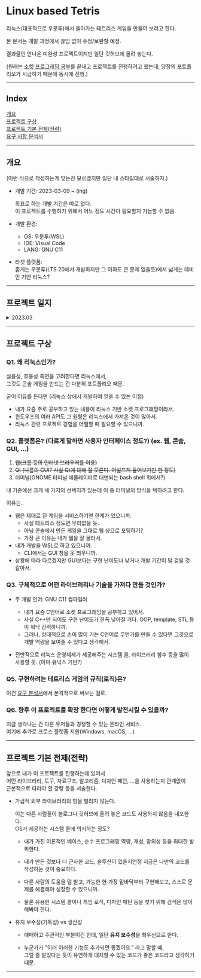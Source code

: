 # Linux based Tetris

리눅스(대표적으로 우분투)에서 돌아가는 테트리스 게임을 만들어 보려고 한다.

본 문서는 개발 과정에서 끊임 없이 수정/보완할 예정.

결과물인 안나온 미완성 프로젝트이지만 일단 깃허브에 올려 놓는다.

(원래는 [소켓 프로그래밍 공부](https://github.com/keunbum/connection-to-the-other-world)를 끝내고 프로젝트를 진행하려고 했는데,
당장의 포트폴리오가 시급하기 때문에 동시에 진행.)

---

## Index

[개요](#개요)  
[프로젝트 구상](#프로젝트-구상)  
[프로젝트 기본 전제(전략)](#프로젝트-기본-전제전략)  
[요구 사항 분석서](./requirements_analysis.md)

---

## 개요

(이런 식으로 작성하는게 맞는진 모르겠지만
일단 내 스타일대로 서술하자.)

- 개발 기간: 2023-03-09 ~ (ing)

    목표로 하는 개발 기간은 따로 없다.  
    이 프로젝트를 수행하기 위해서 어느 정도 시간이 필요할지 가늠할 수 없음.

- 개발 환경:
    - OS: 우분투(WSL)
    - IDE: Visual Code
    - LANG: GNU C11

- 타겟 플랫폼:  
    좁게는 우분투(LTS 20에서 개발하지만 그 이하도 큰 문제 없을듯)에서 넓게는 데비안 기반 리눅스?

---

## 프로젝트 일지

<details>
  <summary>2023.03</summary>

- <details>
    <summary>03.09</summary>

    - 기본 문서 생성 및 작성

    - 테트로미노 디자인 시도  
    아마 수정될 사항이 많을 것으로 예상.
    오늘은 일단 테트로미노를 화면에 출력하는 것까지 목표로.

    하.. wchar_t 제대로 몰라서 삽질함.  
    어쨌든 이제 wchar_t 쓰는 것까진 익힌 듯.  
    검색하면서 유용했던 링크들은 소스 코드에 주석 달아 놓음.

    <오늘까지 개발 상태>
    
    Compile:
    ```bash
    $ gcc main.c tetromino.c -o main -Wall
    ```

    Execute:
    ```bash
    $ ./main
    ⬛⬛⬛⬛

    ⬛⬛
    ⬛⬛

    ⬛⬛⬛
    ⬜⬛⬜

    ⬜⬛
    ⬜⬛
    ⬛⬛

    ⬛⬜
    ⬛⬜
    ⬛⬛

    ⬜⬛⬛
    ⬛⬛⬜

    ⬛⬛⬜
    ⬜⬛⬛        
    ```

</details>


</details>




---

## 프로젝트 구상

### Q1. 왜 리눅스인가?

실용성, 효용성 측면을 고려한다면 리눅스에서,    
그것도 콘솔 게임을 만드는 건 다분히 포트폴리오 때문.  

굳이 이유를 든다면 (리눅스 상에서 개발하여 얻을 수 있는 이점)

- 내가 요즘 주로 공부하고 있는 내용이 리눅스 기반 소켓 프로그래밍이라서.
- 윈도우즈의 여러 API도 그 원형은 리눅스에서 가져온 것이 많아서.
- 리눅스 관련 프로젝트 경험을 어필할 때 필요할 수 있으니까.

### Q2. 플랫폼은? (다르게 말하면 사용자 인터페이스 정도?) (ex. 웹, 콘솔, GUI, ...)

1. ~~웹(크롬 등의 인터넷 브라우저를 이용)~~
2. ~~Qt (나름의 GUI? 사실 Qt에 대해 잘 모른다. 어설프게 들어보기만 한 정도)~~
3. 터미널(GNOME 터미널 에뮬레이터로 대변되는 bash shell 위에서?)

내 기준에선 크게 세 가지의 선택지가 있는데 이 중 터미널의 방식을 택하려고 한다.

이유는..    
- 웹은 제대로 된 게임을 서비스하기엔 한계가 있으니까.
    - 사실 테트리스 정도면 무리없을 듯.
    - 아님 콘솔에서 만든 게임을 그대로 웹 상으로 포팅하기?
    - 가장 큰 이유는 내가 웹을 잘 몰라서.
- 내가 개발을 WSL로 하고 있으니까.  
    - CLI에서는 GUI 창을 못 띄우니까.
- 상황에 따라 다르겠지만 GUI보다는 구현 난이도나 낮거나 개발 기간이 덜 걸릴 것 같아서.

### Q3. 구체적으로 어떤 라이브러리나 기술을 가져다 만들 것인가?

- 주 개발 언어: GNU C11 컴파일러
    - 내가 요즘 C언어로 소켓 프로그래밍을 공부하고 있어서.
    - 사실 C++만 되어도 구현 난이도가 한폭 낮아질 거다. OOP, template, STL 등이 워낙 강력하니까.  
    - 그러나, 상대적으로 손이 많이 가는 C언어로 무언가를 만들 수 있다면 그것으로 개발 역량을 보여줄 수 있다고 생각해서.


- 전반적으로 리눅스 운영체제가 제공해주는 시스템 콜, 라이브러리 함수 등을 많이 사용할 듯. (아마 유닉스 기반?)

### Q5. 구현하려는 테트리스 게임의 규칙(로직)은?
이건 [요구 분석서](./requirements_analysis.md)에서 본격적으로 써보는 걸로.

### Q6. 향후 이 프로젝트를 확장 한다면 어떻게 발전시킬 수 있을까?
지금 생각나는 건 다른 유저들과 경쟁할 수 있는 온라인 서비스.  
여기에 추가로 크로스 플랫폼 지원(Windows, macOS, ...)  

---

## 프로젝트 기본 전제(전략)

앞으로 내가 이 프로젝트를 진행하는데 있어서  
어떤 라이브러리, 도구, 자료구조, 알고리즘, 디자인 패턴, ...을 사용하는지 관계없이  
근본적으로 따라야 할 강령 등을 서술한다.

- 가급적 외부 라이브러리의 힘을 빌리지 않는다.  

    이는 다른 사람들이 블로그나 깃허브에 올려 놓은 코드도 사용하지 않음을 내포한다.  
    OS가 제공하는 시스템 콜에 의지하는 정도?

    - 내가 가진 이론적인 베이스, 순수 프로그래밍 역량, 개성, 창의성 등을 최대한 발휘한다.  

    - 내가 만든 것보다 더 근사한 코드, 솔루션이 있을지언정 지금은 나만의 코드를 작성하는 것이 중요하다.  
    - 다른 사람의 도움을 덜 받고, 가능한 한 가장 밑바닥부터 구현해보고, 스스로 문제를 해결해야 성장할 수 있으니까.  

    - 물론 유용한 시스템 콜이나 게임 로직, 디자인 패턴 등을 찾기 위해 검색은 많이 해봐야 한다.  
    

- 유지 보수성(가독성) vs 생산성
    - 애매하고 주관적인 부분이긴 한데, 일단 **유지 보수성**을 최우선으로 한다.  

    - 누군가가 "이러 이러한 기능도 추가되면 좋겠어요." 라고 말할 때,  
    그럴 줄 알았다는 듯이 유연하게 대처할 수 있는 코드가 좋은 코드라고 생각하기 때문.




---